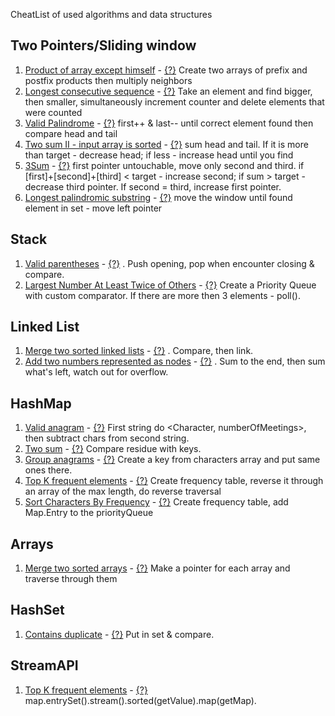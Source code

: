 CheatList of used algorithms and data structures

## Two Pointers/Sliding window
1) [Product of array except himself](https://leetcode.com/problems/product-of-array-except-self/) - [{?}](https://github.com/Danylo-Sashchuk/leetcode/blob/b4ff7a44fd63d3e622dbb93abd1f6687bccafcfe/src/arrays/ProductOfArrayExceptSelf.java) Create two arrays of prefix and postfix products then multiply neighbors
2) [Longest consecutive sequence](https://leetcode.com/problems/longest-consecutive-sequence/description/) - [{?}](https://github.com/Danylo-Sashchuk/leetcode/blob/e48d0a89d38ceb9ba5ccb743205f718c3a702a80/src/arrays/LongestConsecutiveSequence.java) Take an element and find bigger, then smaller, simultaneously increment counter and delete elements that were counted
3) [Valid Palindrome](https://leetcode.com/problems/valid-palindrome/) - [{?}](https://github.com/Danylo-Sashchuk/leetcode/blob/81e67da0d9b96795f6f125fe25ef41e511b7a727/src/arrays/validPalindrome.java) first++ & last-- until correct element found then compare head and tail
4) [Two sum II - input array is sorted](https://leetcode.com/problems/two-sum-ii-input-array-is-sorted/) - [{?}](https://github.com/Danylo-Sashchuk/leetcode/blob/c479d8fda0bffd240a950b6b0a197fd39b88359a/src/arrays/TwoSumInputArrayIsSorted.java) sum head and tail. If it is more than target - decrease head; if less - increase head until you find 
5) [3Sum](https://leetcode.com/problems/3sum/) - [{?}](https://github.com/Danylo-Sashchuk/leetcode/blob/5b6d12e3837dd5869e072ca48f945aea36413150/src/arrays/SumOfThree.java) first pointer untouchable, move only second and third. if [first]+[second]+[third] < target - increase second; if sum > target - decrease third pointer. If second = third, increase first pointer. 
6) [Longest palindromic substring](https://leetcode.com/problems/longest-palindromic-substring/) - [{?}](https://github.com/Danylo-Sashchuk/leetcode/blob/177fb49396ce853e9e1162cca64c4d37a8dcac46/src/arrays/LongestSubstringWithoutRepeatingCharacters.java) move the window until found element in set - move left pointer
## Stack
1) [Valid parentheses](https://leetcode.com/problems/valid-parentheses/) - [{?}](https://github.com/Danylo-Sashchuk/leetcode/blob/d644e0491871f8b1782f2bf9ca9dcff345b8155d/src/ValidParentheses.java)
. Push opening, pop when encounter closing & compare.
2) [Largest Number At Least Twice of Others](https://leetcode.com/problems/largest-number-at-least-twice-of-others/) - [{?}](https://github.com/Danylo-Sashchuk/leetcode/blob/2446d4195dc339b68bf8c4a0de136ffe6349466f/src/arrays/LargestNumberAtLeastTwiceofOthers.java) Create a Priority Queue with custom comparator. If there are more then 3 elements - poll().  

## Linked List
1) [Merge two sorted linked lists](https://leetcode.com/problems/merge-two-sorted-lists/) - [{?}](https://github.com/Danylo-Sashchuk/leetcode/blob/43f02e3862063e3fcb0b34203e0de02fc14cb2ec/src/linkedlist/ListNode.java)
. Compare, then link.
2) [Add two numbers represented as nodes](https://leetcode.com/problems/add-two-numbers/) - [{?}](https://github.com/Danylo-Sashchuk/leetcode/blob/571af55fc4c98c2ddd0b96f27251388214d7a778/src/linkedlist/AddTwoNumbersUsingNodes.java)
. Sum to the end, then sum what's left, watch out for overflow.  
## HashMap
1) [Valid anagram](https://leetcode.com/problems/valid-anagram/submissions/945234877/) - [{?}](https://github.com/Danylo-Sashchuk/leetcode/blob/044578f20a2eb7b770e3d71dd38d90f7b9af170f/src/hashmap/ValidAnagram.java)
First string do <Character, numberOfMeetings>, then subtract chars from second string.
2) [Two sum](https://leetcode.com/problems/two-sum/description/) - [{?}](https://github.com/Danylo-Sashchuk/leetcode/blob/c7440c269bd4795215a9e2c467456f783bb68eb0/src/hashset/TwoSum.java)
Compare residue with keys.
3) [Group anagrams](https://leetcode.com/problems/group-anagrams/submissions/945263799/) - [{?}](https://github.com/Danylo-Sashchuk/leetcode/blob/24768a098f6ff46c53ad6c90b6e9dabb14db8511/src/hashset/GroupAnagrams.java)
Create a key from characters array and put same ones there.
4) [Top K frequent elements](https://leetcode.com/problems/top-k-frequent-elements/description/) - [{?}](https://github.com/Danylo-Sashchuk/leetcode/blob/ec9d3011b70efb103b3a6591aa62ef17c393b268/src/arrays/TopKFrequentElements.java) Create frequency table, reverse it through an array of the max length, do reverse traversal
5) [Sort Characters By Frequency](https://leetcode.com/problems/sort-characters-by-frequency/) - [{?}](https://github.com/Danylo-Sashchuk/leetcode/blob/8ac234804efb360fe97b4ec6496c971c92c68178/src/SortCharactersByFrequency.java) Create frequency table, add Map.Entry to the priorityQueue
## Arrays
1) [Merge two sorted arrays](https://leetcode.com/problems/merge-sorted-array/) - [{?}](https://github.com/Danylo-Sashchuk/leetcode/blob/364d9f5ecb0acd9195ea2cc41eccc13e5343150f/src/arrays/MergeSortedArray.java)
Make a pointer for each array and traverse through them
## HashSet
1) [Contains duplicate](https://leetcode.com/problems/contains-duplicate/description) - [{?}](https://github.com/Danylo-Sashchuk/leetcode/blob/af65bc8cfe6f118533f3fe23e4718fcd1ca1d342/src/arrays/ContainsDuplicate.java)
Put in set & compare.

## StreamAPI
1) [Top K frequent elements](https://leetcode.com/problems/top-k-frequent-elements/description/) - [{?}](https://github.com/Danylo-Sashchuk/leetcode/blob/ec9d3011b70efb103b3a6591aa62ef17c393b268/src/arrays/TopKFrequentElements.java) map.entrySet().stream().sorted(getValue).map(getMap). 